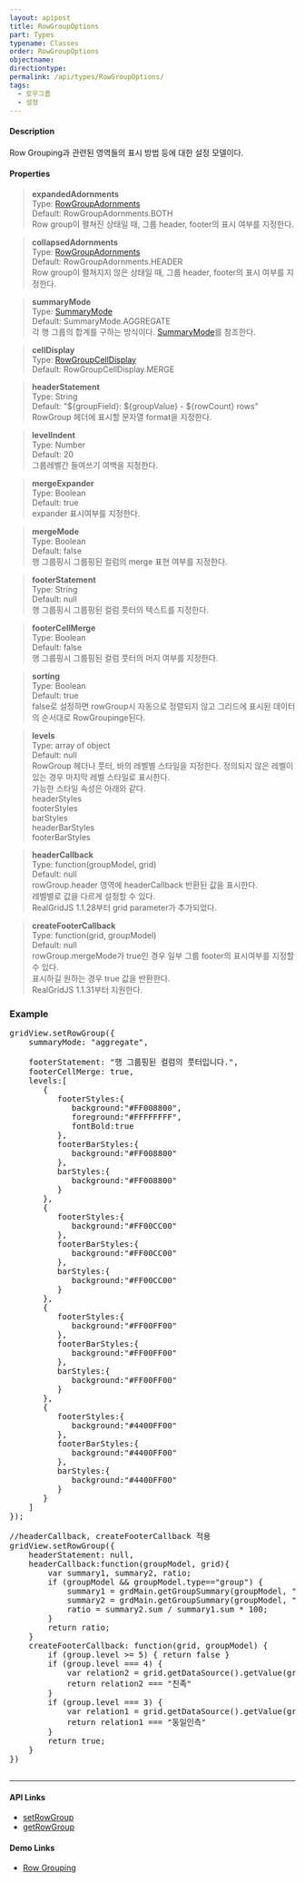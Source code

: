 ```yaml
---
layout: apipost
title: RowGroupOptions
part: Types
typename: Classes
order: RowGroupOptions
objectname: 
directiontype: 
permalink: /api/types/RowGroupOptions/
tags:
  - 로우그룹
  - 설정
---
```



#### Description

 Row Grouping과 관련된 영역들의 표시 방법 등에 대한 설정 모델이다.

#### Properties

> **expandedAdornments**    
> Type: [RowGroupAdornments](/api/types/RowGroupAdornments)     
> Default: RowGroupAdornments.BOTH     
> Row group이 펼쳐진 상태일 때, 그룹 header, footer의 표시 여부를 지정한다.     

> **collapsedAdornments**    
> Type: [RowGroupAdornments](/api/types/RowGroupAdornments)     
> Default: RowGroupAdornments.HEADER       
> Row group이 펼쳐지지 않은 상태일 때, 그룹 header, footer의 표시 여부를 지정한다.     

> **summaryMode**    
> Type: [SummaryMode](/api/types/SummaryMode)    
> Default: SummaryMode.AGGREGATE    
> 각 행 그룹의 합계를 구하는 방식이다. [SummaryMode](/api/types/SummaryMode)를 참조한다.   

> **cellDisplay**    
> Type: [RowGroupCellDisplay](/api/types/RowGroupCellDisplay)    
> Default: RowGroupCellDisplay.MERGE    

> **headerStatement**    
> Type: String  
> Default: "${groupField}: ${groupValue} - ${rowCount} rows"  
> RowGroup 헤더에 표시할 문자열 format을 지정한다.  

> **levelIndent**  
> Type: Number    
> Default: 20  
> 그룹레벨간 들여쓰기 여백을 지정한다.  

> **mergeExpander**  
> Type: Boolean   
> Default: true  
> expander 표시여부를 지정한다.  

> **mergeMode**  
> Type: Boolean  
> Default: false  
> 행 그룹핑시 그룹핑된 컬럼의 merge 표현 여부를 지정한다.  

> **footerStatement**  
> Type: String  
> Default: null  
> 행 그룹핑시 그룹핑된 컬럼 풋터의 텍스트를 지정한다.   

> **footerCellMerge**  
> Type: Boolean  
> Default: false  
> 행 그룹핑시 그룹핑된 컬럼 풋터의 머지 여부를 지정한다.  

> **sorting**  
> Type: Boolean  
> Default: true  
> false로 설정하면 rowGroup시 자동으로 정렬되지 않고 그리드에 표시된 데이터의 순서대로 RowGroupinge된다.    

> **levels**  
> Type: array of object   
> Default: null     
> RowGroup 헤더나 풋터, 바의 레벨별 스타일을 지정한다. 정의되지 않은 레벨이 있는 경우 마지막 레벨 스타일로 표시한다.     
> 가능한 스타일 속성은 아래와 같다.  
> headerStyles  
> footerStyles  
> barStyles  
> headerBarStyles  
> footerBarStyles     

> **headerCallback**  
> Type: function(groupModel, grid)   
> Default: null   
> rowGroup.header 영역에 headerCallback 반환된 값을 표시한다.   
> 레벨별로 값을 다르게 설정할 수 있다.  
> RealGridJS 1.1.28부터 grid parameter가 추가되었다.  

> **createFooterCallback**  
> Type: function(grid, groupModel)  
> Default: null  
> rowGroup.mergeMode가 true인 경우 일부 그룹 footer의 표시여부를 지정할 수 있다.    
> 표시하길 원하는 경우 true 값을 반환한다.   
> RealGridJS 1.1.31부터 지원한다.     


### Example  

<pre class="prettyprint">
gridView.setRowGroup({
    summaryMode: "aggregate",

    footerStatement: "행 그룹핑된 컬럼의 풋터입니다.",
    footerCellMerge: true,
	levels:[  
	   {  
		  footerStyles:{  
			 background:"#FF008800",
			 foreground:"#FFFFFFFF",
			 fontBold:true
		  },
		  footerBarStyles:{  
			 background:"#FF008800"
		  },
		  barStyles:{  
			 background:"#FF008800"
		  }
	   },
	   {  
		  footerStyles:{  
			 background:"#FF00CC00"
		  },
		  footerBarStyles:{  
			 background:"#FF00CC00"
		  },
		  barStyles:{  
			 background:"#FF00CC00"
		  }
	   },
	   {  
		  footerStyles:{  
			 background:"#FF00FF00"
		  },
		  footerBarStyles:{  
			 background:"#FF00FF00"
		  },
		  barStyles:{  
			 background:"#FF00FF00"
		  }
	   },
	   {  
		  footerStyles:{  
			 background:"#4400FF00"
		  },
		  footerBarStyles:{  
			 background:"#4400FF00"
		  },
		  barStyles:{  
			 background:"#4400FF00"
		  }
	   }
	]	
});

//headerCallback, createFooterCallback 적용
gridView.setRowGroup({
    headerStatement: null,
    headerCallback:function(groupModel, grid){
        var summary1, summary2, ratio;
        if (groupModel && groupModel.type=="group") {
            summary1 = grdMain.getGroupSummary(groupModel, "field2");
            summary2 = grdMain.getGroupSummary(groupModel, "field3");
            ratio = summary2.sum / summary1.sum * 100;
        }
        return ratio;
    }
    createFooterCallback: function(grid, groupModel) {
		if (group.level >= 5) { return false }
		if (group.level === 4) {
			var relation2 = grid.getDataSource().getValue(group.firstItem.dataRow, "relation2");
			return relation2 === "친족"
		}
		if (group.level === 3) {
			var relation1 = grid.getDataSource().getValue(group.firstItem.dataRow, "relation1");
			return relation1 === "동일인측"
		}
		return true;
	}
})

</pre>

---

#### API Links

* [setRowGroup](/api/GridBase/setRowGroup/)  
* [getRowGroup](/api/GridBase/getRowGroup/)  

#### Demo Links

* [Row Grouping](http://demo.realgrid.com/RowGroup/RowGrouping/)